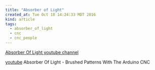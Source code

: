 ```yaml
---
title: "Absorber of Light"
created_at: Tue Oct 18 14:24:33 MDT 2016
kind: article
tags:
  - absorber_of_light
  - cnc
  - cnc_people
---
```


<a href="https://www.youtube.com/channel/UCyWnhFy-gUP67NwnUw-RItA" target="_blank">Absorber Of Light youtube channel</a>


<a href="https://www.youtube.com/watch?v=00FbRJ5zDLE" target="_blank">youtube</a>
Absorber Of Light - Brushed Patterns With The Arduino CNC

<!--
html boilerplate
<a href="" target="_blank"></a>
<a name=""></a>
<img src="" width="400px">
<ul>
  <li></li>
</ul>
<pre>
</pre>
<pre><code>
</code></pre>
<math xmlns='http://www.w3.org/1998/Math/MathML' display='block'>
</math>
-->
